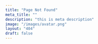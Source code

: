 ```yaml
---
title: "Page Not Found"
meta_title: ""
description: "this is meta description"
image: "/images/avatar.png"
layout: "404"
draft: false
---
```

